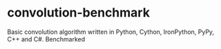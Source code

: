 # convolution-benchmark
Basic convolution algorithm written in Python, Cython, IronPython, PyPy, C++ and C#. Benchmarked
